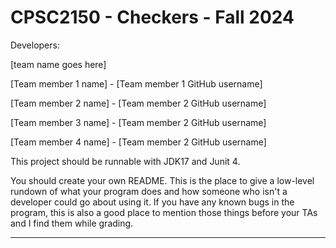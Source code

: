 # CPSC2150 - Checkers - Fall 2024

Developers:

[team name goes here]

[Team member 1 name] - [Team member 1 GitHub username]

[Team member 2 name] - [Team member 2 GitHub username]

[Team member 3 name] - [Team member 2 GitHub username]

[Team member 4 name] - [Team member 2 GitHub username]


This project should be runnable with JDK17 and Junit 4.

You should create your own README. This is the place to give a low-level rundown of what your program does and how someone who isn't a developer could go about using it. If you have any known bugs in the program, this is also a good place to mention those things before your TAs and I find them while grading.

--------------------------------------------------------
